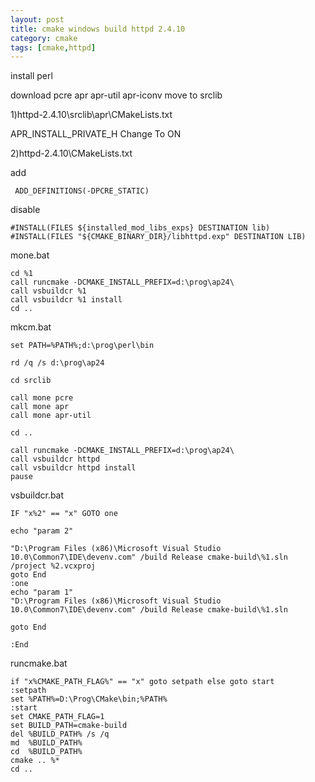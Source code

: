 ```yaml
---
layout: post
title: cmake windows build httpd 2.4.10
category: cmake 
tags: [cmake,httpd]
---
```


install perl 


download pcre apr apr-util apr-iconv move to srclib


1)httpd-2.4.10\srclib\apr\CMakeLists.txt

APR_INSTALL_PRIVATE_H 
Change To ON

2)httpd-2.4.10\CMakeLists.txt

add

     ADD_DEFINITIONS(-DPCRE_STATIC)

disable
       
    #INSTALL(FILES ${installed_mod_libs_exps} DESTINATION lib)
    #INSTALL(FILES "${CMAKE_BINARY_DIR}/libhttpd.exp" DESTINATION LIB)


mone.bat

    cd %1
    call runcmake -DCMAKE_INSTALL_PREFIX=d:\prog\ap24\
    call vsbuildcr %1
    call vsbuildcr %1 install
    cd ..


mkcm.bat

    set PATH=%PATH%;d:\prog\perl\bin
    
    rd /q /s d:\prog\ap24
    
    cd srclib
    
    call mone pcre
    call mone apr
    call mone apr-util
    
    cd ..
    
    call runcmake -DCMAKE_INSTALL_PREFIX=d:\prog\ap24\ 
    call vsbuildcr httpd
    call vsbuildcr httpd install
    pause



vsbuildcr.bat

    IF "x%2" == "x" GOTO one
    
    echo "param 2"
    
    "D:\Program Files (x86)\Microsoft Visual Studio 10.0\Common7\IDE\devenv.com" /build Release cmake-build\%1.sln /project %2.vcxproj
    goto End
    :one
    echo "param 1"
    "D:\Program Files (x86)\Microsoft Visual Studio 10.0\Common7\IDE\devenv.com" /build Release cmake-build\%1.sln
    
    goto End
    
    :End
    



runcmake.bat

    if "x%CMAKE_PATH_FLAG%" == "x" goto setpath else goto start
    :setpath
    set %PATH%=D:\Prog\CMake\bin;%PATH%
    :start
    set CMAKE_PATH_FLAG=1
    set BUILD_PATH=cmake-build
    del %BUILD_PATH% /s /q
    md  %BUILD_PATH%
    cd  %BUILD_PATH%
    cmake .. %*
    cd ..





